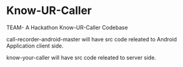 # Know-UR-Caller
TEAM- A Hackathon Know-UR-Caller Codebase

call-recorder-android-master will have src code releated to Android Application client side.

know-your-caller will have src code releated to server side.
